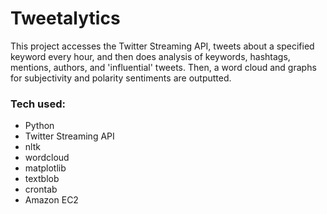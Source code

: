 # Tweetalytics
This project accesses the Twitter Streaming API, tweets about a specified keyword every hour, and then does analysis of keywords, hashtags, mentions, authors, and 'influential' tweets. Then, a word cloud and graphs for subjectivity and polarity sentiments are outputted.

### Tech used:
* Python
* Twitter Streaming API
* nltk
* wordcloud
* matplotlib
* textblob
* crontab
* Amazon EC2
